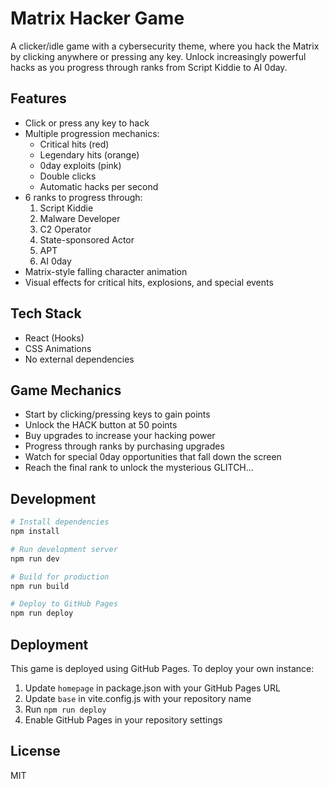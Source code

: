 # Matrix Hacker Game

A clicker/idle game with a cybersecurity theme, where you hack the Matrix by clicking anywhere or pressing any key. Unlock increasingly powerful hacks as you progress through ranks from Script Kiddie to AI 0day.

## Features

- Click or press any key to hack
- Multiple progression mechanics:
  - Critical hits (red)
  - Legendary hits (orange)
  - 0day exploits (pink)
  - Double clicks
  - Automatic hacks per second
- 6 ranks to progress through:
  1. Script Kiddie
  2. Malware Developer
  3. C2 Operator
  4. State-sponsored Actor
  5. APT
  6. AI 0day
- Matrix-style falling character animation
- Visual effects for critical hits, explosions, and special events

## Tech Stack

- React (Hooks)
- CSS Animations
- No external dependencies

## Game Mechanics

- Start by clicking/pressing keys to gain points
- Unlock the HACK button at 50 points
- Buy upgrades to increase your hacking power
- Progress through ranks by purchasing upgrades
- Watch for special 0day opportunities that fall down the screen
- Reach the final rank to unlock the mysterious GLITCH...

## Development

```bash
# Install dependencies
npm install

# Run development server
npm run dev

# Build for production
npm run build

# Deploy to GitHub Pages
npm run deploy
```

## Deployment

This game is deployed using GitHub Pages. To deploy your own instance:

1. Update `homepage` in package.json with your GitHub Pages URL
2. Update `base` in vite.config.js with your repository name
3. Run `npm run deploy`
4. Enable GitHub Pages in your repository settings

## License

MIT

